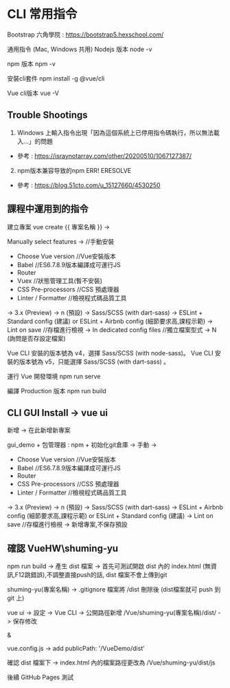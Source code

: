 # CLI 常用指令
Bootstrap 六角學院 : https://bootstrap5.hexschool.com/

通用指令 (Mac, Windows 共用)
Nodejs 版本
node -v

npm 版本
npm -v

安裝cli套件
npm install -g @vue/cli

Vue cli版本
vue -V

## Trouble Shootings

1. Windows 上輸入指令出現「因為這個系統上已停用指令碼執行，所以無法載入...」的問題
- 參考 : https://israynotarray.com/other/20200510/1067127387/

2. npm版本兼容导致的npm ERR! ERESOLVE
- 參考 : https://blog.51cto.com/u_15127660/4530250

## 課程中運用到的指令
建立專案 vue create {{ 專案名稱 }} ->

Manually select features ->	//手動安裝
- Choose Vue version	//Vue安裝版本
- Babel	//ES6.7.8.9版本編譯成可運行JS
- Router
- Vuex	//狀態管理工具(暫不安裝)
- CSS Pre-processors	//CSS 預處理器
- Linter / Formatter	//檢視程式碼品質工具

-> 3.x (Preview)
-> n (預設)
-> Sass/SCSS (with dart-sass)
-> ESLint + Standard config (建議)   or   ESLint + Airbnb config (細節要求高,課程示範)
-> Lint on save	//存檔進行檢視
-> In dedicated config files	//獨立檔案型式
-> N (詢問是否存設定檔案)

Vue CLI 安裝的版本號為 v4，選擇 Sass/SCSS (with node-sass)。
Vue CLI 安裝的版本號為 v5，只能選擇 Sass/SCSS (with dart-sass) 。

運行 Vue 開發環境 npm run serve

編譯 Production 版本 npm run build

## CLI GUI Install -> vue ui

新增 -> 在此新增新專案

gui_demo + 包管理器 : npm + 初始化git倉庫 -> 手動 ->

- Choose Vue version	//Vue安裝版本
- Babel	//ES6.7.8.9版本編譯成可運行JS
- Router
- CSS Pre-processors	//CSS 預處理器
- Linter / Formatter	//檢視程式碼品質工具

-> 3.x (Preview)
-> n (預設)
-> Sass/SCSS (with dart-sass)
-> ESLint + Airbnb config (細節要求高,課程示範)  or  ESLint + Standard config (建議)
-> Lint on save	//存檔進行檢視
-> 新增專案,不保存預設

## 確認 VueHW\shuming-yu

npm run build  ->  產生 dist 檔案  ->  首先可測試開啟 dist 內的 index.html (無資訊,F12跳錯誤),不調整直接push的話, dist 檔案不會上傳到git

shuming-yu(專案名稱) -> .gitignore 檔案將 /dist 刪除後 (dist檔案就可 push 到 git 上)

vue ui  ->  設定  ->  Vue CLI  ->  公開路徑新增 /Vue/shuming-yu(專案名稱)/dist/ -> 保存修改

&

vue.config.js -> add publicPath: '/VueDemo/dist'

確認 dist 檔案下 -> index.html 內的檔案路徑更改為 /Vue/shuming-yu/dist/js

後續 GitHub Pages 測試

